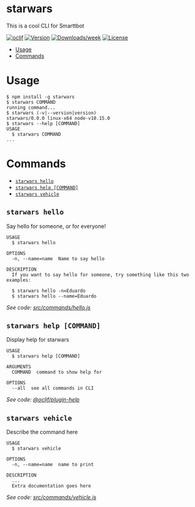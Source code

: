 starwars
========

This is a cool CLI for Smarttbot

[![oclif](https://img.shields.io/badge/cli-oclif-brightgreen.svg)](https://oclif.io)
[![Version](https://img.shields.io/npm/v/starwars.svg)](https://npmjs.org/package/starwars)
[![Downloads/week](https://img.shields.io/npm/dw/starwars.svg)](https://npmjs.org/package/starwars)
[![License](https://img.shields.io/npm/l/starwars.svg)](https://github.com/CLI-Starwars-js/starwars/blob/master/package.json)

<!-- toc -->
* [Usage](#usage)
* [Commands](#commands)
<!-- tocstop -->
# Usage
<!-- usage -->
```sh-session
$ npm install -g starwars
$ starwars COMMAND
running command...
$ starwars (-v|--version|version)
starwars/0.0.0 linux-x64 node-v10.15.0
$ starwars --help [COMMAND]
USAGE
  $ starwars COMMAND
...
```
<!-- usagestop -->
# Commands
<!-- commands -->
* [`starwars hello`](#starwars-hello)
* [`starwars help [COMMAND]`](#starwars-help-command)
* [`starwars vehicle`](#starwars-vehicle)

## `starwars hello`

Say hello for someone, or for everyone!

```
USAGE
  $ starwars hello

OPTIONS
  -n, --name=name  Name to say hello

DESCRIPTION
  If you want to say hello for someone, try something like this two examples:

  $ starwars hello -n=Eduardo
  $ starwars hello --name=Eduardo
```

_See code: [src/commands/hello.js](https://github.com/CLI-Starwars-js/starwars/blob/v0.0.0/src/commands/hello.js)_

## `starwars help [COMMAND]`

Display help for starwars

```
USAGE
  $ starwars help [COMMAND]

ARGUMENTS
  COMMAND  command to show help for

OPTIONS
  --all  see all commands in CLI
```

_See code: [@oclif/plugin-help](https://github.com/oclif/plugin-help/blob/v2.2.1/src/commands/help.ts)_

## `starwars vehicle`

Describe the command here

```
USAGE
  $ starwars vehicle

OPTIONS
  -n, --name=name  name to print

DESCRIPTION
  ...
  Extra documentation goes here
```

_See code: [src/commands/vehicle.js](https://github.com/CLI-Starwars-js/starwars/blob/v0.0.0/src/commands/vehicle.js)_
<!-- commandsstop -->
